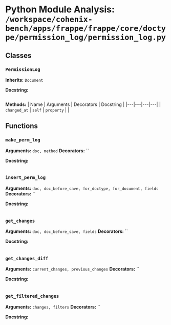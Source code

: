 # Python Module Analysis: `/workspace/cohenix-bench/apps/frappe/frappe/core/doctype/permission_log/permission_log.py`

## Classes

### `PermissionLog`
**Inherits:** `Document`


**Docstring:**
```

```

**Methods:**
| Name | Arguments | Decorators | Docstring |
|---|---|---|---|
| `changed_at` | `self` | `property` |  |





## Functions

### `make_perm_log`
**Arguments:** `doc, method`
**Decorators:** ``

**Docstring:**
```

```
### `insert_perm_log`
**Arguments:** `doc, doc_before_save, for_doctype, for_document, fields`
**Decorators:** ``

**Docstring:**
```

```
### `get_changes`
**Arguments:** `doc, doc_before_save, fields`
**Decorators:** ``

**Docstring:**
```

```
### `get_changes_diff`
**Arguments:** `current_changes, previous_changes`
**Decorators:** ``

**Docstring:**
```

```
### `get_filtered_changes`
**Arguments:** `changes, filters`
**Decorators:** ``

**Docstring:**
```

```

